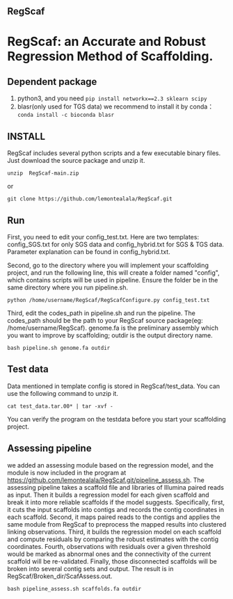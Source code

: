 ## RegScaf
# RegScaf: an Accurate and Robust Regression Method of Scaffolding.

## Dependent package

1. python3, and you need 
`pip install networkx==2.3 sklearn scipy`
2. blasr(only used for TGS data) we recommend to install it by conda：
`conda install -c bioconda blasr`

## INSTALL

RegScaf includes several python scripts and a few executable binary files. Just download the source package and unzip it.

`unzip  RegScaf-main.zip`

or

`git clone https://github.com/lemontealala/RegScaf.git`

## Run

First, you need to edit your config_test.txt. Here are two templates: config_SGS.txt for only SGS data and config_hybrid.txt for SGS & TGS data. Parameter explanation can be found in config_hybrid.txt.

Second, go to the directory where you will implement your scaffolding project, and run the following line, this will create a folder named "config", which contains scripts will be used in pipeline. Ensure the folder be in the same directory where you run pipeline.sh.

`python /home/username/RegScaf/RegScafConfigure.py config_test.txt`

Third, edit the codes_path in pipeline.sh and run the pipeline. The codes_path should be the path to your RegScaf source package(eg: /home/username/RegScaf).
genome.fa is the preliminary assembly which you want to improve by scaffolding; outdir is the output directory name. 

`bash pipeline.sh genome.fa outdir`

## Test data

Data mentioned in template config is stored in RegScaf/test_data. You can use the following command to unzip it. 

`cat test_data.tar.00* | tar -xvf -`

You can verify the program on the testdata before you start your scaffolding project.

## Assessing pipeline
we added an assessing module based on the regression model, and the module is now included in the program at https://github.com/lemontealala/RegScaf.git/pipeline_assess.sh. The assessing pipeline takes a scaffold file and libraries of Illumina paired reads as input. Then it builds a regression model for each given scaffold and break it into more reliable scaffolds if the model suggests. Specifically, first, it cuts the input scaffolds into contigs and records the contig coordinates in each scaffold. Second, it maps paired reads to the contigs and applies the same module from RegScaf to preprocess the mapped results into clustered linking observations. Third, it builds the regression model on each scaffold and compute residuals by comparing the robust estimates with the contig coordinates. Fourth, observations with residuals over a given threshold would be marked as abnormal ones and the connectivity of the current scaffold will be re-validated. Finally, those disconnected scaffolds will be broken into several contig sets and output. The result is in RegScaf/Broken_dir/ScafAssess.out. 

`bash pipeline_assess.sh scaffolds.fa outdir`

